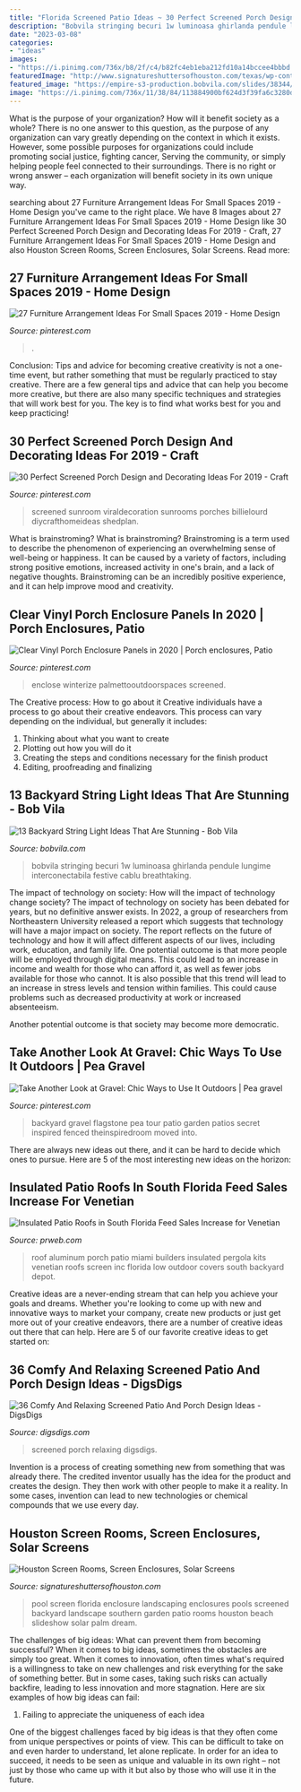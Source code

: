 ```yaml
---
title: "Florida Screened Patio Ideas ~ 30 Perfect Screened Porch Design And Decorating Ideas For 2019"
description: "Bobvila stringing becuri 1w luminoasa ghirlanda pendule lungime interconectabila festive cablu breathtaking"
date: "2023-03-08"
categories:
- "ideas"
images:
- "https://i.pinimg.com/736x/b8/2f/c4/b82fc4eb1eba212fd10a14bccee4bbbd.jpg"
featuredImage: "http://www.signatureshuttersofhouston.com/texas/wp-content/gallery/pool-enclosures/pool-enclosure-02.jpg"
featured_image: "https://empire-s3-production.bobvila.com/slides/38344/original/drape_pergola_string_lights.jpg?1594248211"
image: "https://i.pinimg.com/736x/11/38/84/113884900bf624d3f39fa6c3280d1596.jpg"
---
```



What is the purpose of your organization? How will it benefit society as a whole?
There is no one answer to this question, as the purpose of any organization can vary greatly depending on the context in which it exists. However, some possible purposes for organizations could include promoting social justice, fighting cancer, Serving the community, or simply helping people feel connected to their surroundings. There is no right or wrong answer – each organization will benefit society in its own unique way.

	

		
searching about 27 Furniture Arrangement Ideas For Small Spaces 2019 - Home Design you've came to the right place. We have 8 Images about 27 Furniture Arrangement Ideas For Small Spaces 2019 - Home Design like 30 Perfect Screened Porch Design and Decorating Ideas For 2019 - Craft, 27 Furniture Arrangement Ideas For Small Spaces 2019 - Home Design and also Houston Screen Rooms, Screen Enclosures, Solar Screens. Read more:
		
    
## 27 Furniture Arrangement Ideas For Small Spaces 2019 - Home Design

<img loading=lazy src="https://i.pinimg.com/736x/11/38/84/113884900bf624d3f39fa6c3280d1596.jpg" onerror="this.onerror=null;this.src='https://tse3.mm.bing.net/th?id=OIP.gMtchzjzlJZWYBkHTsNgzgHaJ3&amp;pid=15.1';" alt="27 Furniture Arrangement Ideas For Small Spaces 2019 - Home Design">

_Source: pinterest.com_

>. 

	

Conclusion: Tips and advice for becoming creative
creativity is not a one-time event, but rather something that must be regularly practiced to stay creative. There are a few general tips and advice that can help you become more creative, but there are also many specific techniques and strategies that will work best for you. The key is to find what works best for you and keep practicing!

    
## 30 Perfect Screened Porch Design And Decorating Ideas For 2019 - Craft

<img loading=lazy src="https://i.pinimg.com/736x/0d/cc/5c/0dcc5cafc31d7d0020a71a8143d61342.jpg" onerror="this.onerror=null;this.src='https://tse3.mm.bing.net/th?id=OIP.ngXJAJdev7VHJ7Jr9gZ5sAHaLR&amp;pid=15.1';" alt="30 Perfect Screened Porch Design and Decorating Ideas For 2019 - Craft">

_Source: pinterest.com_

>screened sunroom viraldecoration sunrooms porches billielourd diycrafthomeideas shedplan. 

	

What is brainstroming?
What is brainstroming? Brainstroming is a term used to describe the phenomenon of experiencing an overwhelming sense of well-being or happiness. It can be caused by a variety of factors, including strong positive emotions, increased activity in one's brain, and a lack of negative thoughts. Brainstroming can be an incredibly positive experience, and it can help improve mood and creativity.

    
## Clear Vinyl Porch Enclosure Panels In 2020 | Porch Enclosures, Patio

<img loading=lazy src="https://i.pinimg.com/736x/b8/2f/c4/b82fc4eb1eba212fd10a14bccee4bbbd.jpg" onerror="this.onerror=null;this.src='https://tse3.mm.bing.net/th?id=OIP.HOZ5rXwXdMzhqtc2hNJvpgHaHQ&amp;pid=15.1';" alt="Clear Vinyl Porch Enclosure Panels in 2020 | Porch enclosures, Patio">

_Source: pinterest.com_

>enclose winterize palmettooutdoorspaces screened. 

	

The Creative process: How to go about it
Creative individuals have a process to go about their creative endeavors. This process can vary depending on the individual, but generally it includes: 
1. Thinking about what you want to create 
2. Plotting out how you will do it 
3. Creating the steps and conditions necessary for the finish product 
4. Editing, proofreading and finalizing 

    
## 13 Backyard String Light Ideas That Are Stunning - Bob Vila

<img loading=lazy src="https://empire-s3-production.bobvila.com/slides/38344/original/drape_pergola_string_lights.jpg?1594248211" onerror="this.onerror=null;this.src='https://tse2.mm.bing.net/th?id=OIP.9edMslBGIM7wPU-VcPgaugHaFX&amp;pid=15.1';" alt="13 Backyard String Light Ideas That Are Stunning - Bob Vila">

_Source: bobvila.com_

>bobvila stringing becuri 1w luminoasa ghirlanda pendule lungime interconectabila festive cablu breathtaking. 

	

The impact of technology on society: How will the impact of technology change society?
The impact of technology on society has been debated for years, but no definitive answer exists. In 2022, a group of researchers from Northeastern University released a report which suggests that technology will have a major impact on society. The report reflects on the future of technology and how it will affect different aspects of our lives, including work, education, and family life. 
One potential outcome is that more people will be employed through digital means. This could lead to an increase in income and wealth for those who can afford it, as well as fewer jobs available for those who cannot. It is also possible that this trend will lead to an increase in stress levels and tension within families. This could cause problems such as decreased productivity at work or increased absenteeism. 

Another potential outcome is that society may become more democratic.

    
## Take Another Look At Gravel: Chic Ways To Use It Outdoors | Pea Gravel

<img loading=lazy src="https://i.pinimg.com/736x/ef/ad/41/efad417d41c0370e31ff37a68188081c.jpg" onerror="this.onerror=null;this.src='https://tse4.mm.bing.net/th?id=OIP.jDofkSTdanYdV-DmUM5dOwHaLH&amp;pid=15.1';" alt="Take Another Look at Gravel: Chic Ways to Use It Outdoors | Pea gravel">

_Source: pinterest.com_

>backyard gravel flagstone pea tour patio garden patios secret inspired fenced theinspiredroom moved into. 

	

There are always new ideas out there, and it can be hard to decide which ones to pursue. Here are 5 of the most interesting new ideas on the horizon: 

    
## Insulated Patio Roofs In South Florida Feed Sales Increase For Venetian

<img loading=lazy src="http://ww1.prweb.com/prfiles/2013/06/17/11249693/get-attachment.aspx.jpeg" onerror="this.onerror=null;this.src='https://tse3.mm.bing.net/th?id=OIP.RlxYtzqwqthToOR3En7MSgHaHN&amp;pid=15.1';" alt="Insulated Patio Roofs in South Florida Feed Sales Increase for Venetian">

_Source: prweb.com_

>roof aluminum porch patio miami builders insulated pergola kits venetian roofs screen inc florida low outdoor covers south backyard depot. 

	

Creative ideas are a never-ending stream that can help you achieve your goals and dreams. Whether you're looking to come up with new and innovative ways to market your company, create new products or just get more out of your creative endeavors, there are a number of creative ideas out there that can help. Here are 5 of our favorite creative ideas to get started on: 

    
## 36 Comfy And Relaxing Screened Patio And Porch Design Ideas - DigsDigs

<img loading=lazy src="https://www.digsdigs.com/photos/comfy-and-relaxing-screened-patio-design-ideas-13.jpg" onerror="this.onerror=null;this.src='https://tse1.mm.bing.net/th?id=OIP.Td3II65TSCj_IlScb6AjQwHaLQ&amp;pid=15.1';" alt="36 Comfy And Relaxing Screened Patio And Porch Design Ideas - DigsDigs">

_Source: digsdigs.com_

>screened porch relaxing digsdigs. 

	

Invention is a process of creating something new from something that was already there. The credited inventor usually has the idea for the product and creates the design. They then work with other people to make it a reality. In some cases, invention can lead to new technologies or chemical compounds that we use every day.

    
## Houston Screen Rooms, Screen Enclosures, Solar Screens

<img loading=lazy src="http://www.signatureshuttersofhouston.com/texas/wp-content/gallery/pool-enclosures/pool-enclosure-02.jpg" onerror="this.onerror=null;this.src='https://tse1.mm.bing.net/th?id=OIP.WUvMAiyyd9vKBQnLBZtDPwHaFj&amp;pid=15.1';" alt="Houston Screen Rooms, Screen Enclosures, Solar Screens">

_Source: signatureshuttersofhouston.com_

>pool screen florida enclosure landscaping enclosures pools screened backyard landscape southern garden patio rooms houston beach slideshow solar palm dream. 

	

The challenges of big ideas: What can prevent them from becoming successful?
When it comes to big ideas, sometimes the obstacles are simply too great. When it comes to innovation, often times what's required is a willingness to take on new challenges and risk everything for the sake of something better. But in some cases, taking such risks can actually backfire, leading to less innovation and more stagnation. Here are six examples of how big ideas can fail:
1) Failing to appreciate the uniqueness of each idea

One of the biggest challenges faced by big ideas is that they often come from unique perspectives or points of view. This can be difficult to take on and even harder to understand, let alone replicate. In order for an idea to succeed, it needs to be seen as unique and valuable in its own right – not just by those who came up with it but also by those who will use it in the future.

